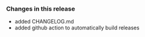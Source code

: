 ### Changes in this release
- added CHANGELOG.md
- added github action to automatically build releases
